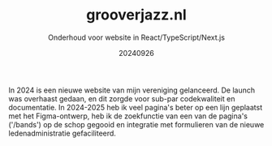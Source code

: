 ﻿---
{
  "title": "grooverjazz.nl",
  "subtitle": "Onderhoud voor website in React/TypeScript/Next.js",
  "image": "/portfolio/grooverjazz_nl.png",
  "tags": [
    "in teamverband",
    "programmeren",
    "vereniging"
  ],
  "links": [
    {
      "text": "grooverjazz.nl",
      "href": "https://www.grooverjazz.nl/"
    },
    {
      "text": "/bands",
      "href": "https://www.grooverjazz.nl/bands/"
    }
  ],
  "date": "20240926"
}
---

In 2024 is een nieuwe website van mijn vereniging gelanceerd.
De launch was overhaast gedaan, en dit zorgde voor sub-par codekwaliteit en documentatie.
In 2024-2025 heb ik veel pagina's beter op een lijn geplaatst met het Figma-ontwerp, heb ik de zoekfunctie van een van de pagina's ('/bands') op de schop gegooid en integratie met formulieren van de nieuwe ledenadministratie gefaciliteerd.